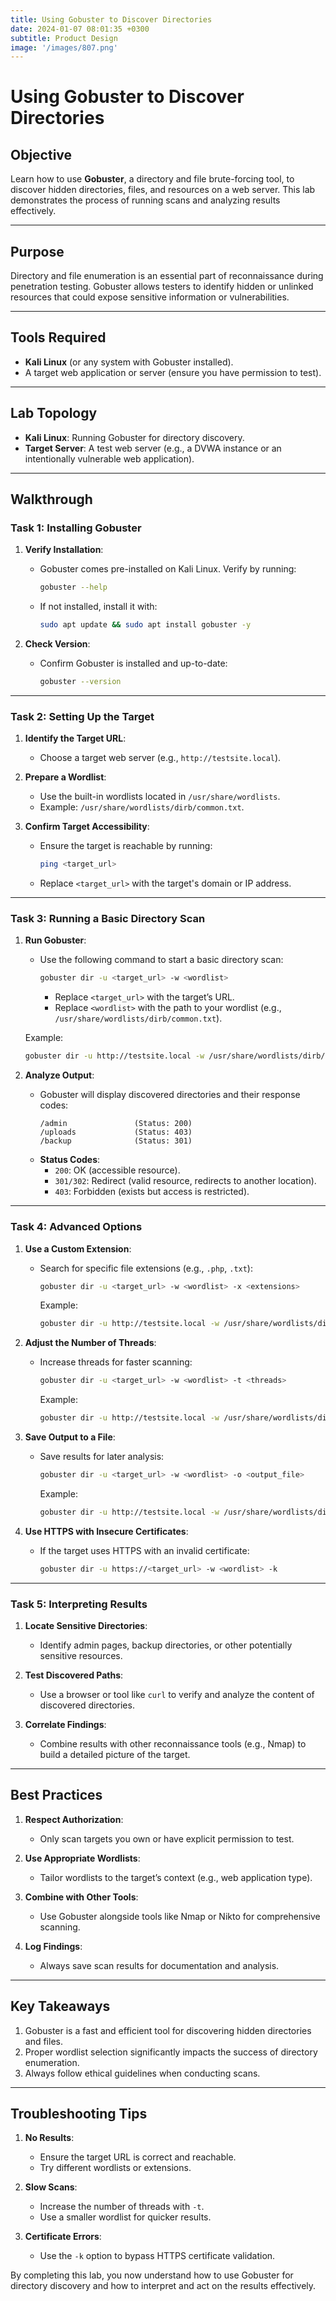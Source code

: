 ```yaml
---
title: Using Gobuster to Discover Directories
date: 2024-01-07 08:01:35 +0300
subtitle: Product Design
image: '/images/807.png'
---
```

# Using Gobuster to Discover Directories

## **Objective**
Learn how to use **Gobuster**, a directory and file brute-forcing tool, to discover hidden directories, files, and resources on a web server. This lab demonstrates the process of running scans and analyzing results effectively.

---

## **Purpose**
Directory and file enumeration is an essential part of reconnaissance during penetration testing. Gobuster allows testers to identify hidden or unlinked resources that could expose sensitive information or vulnerabilities.

---

## **Tools Required**
- **Kali Linux** (or any system with Gobuster installed).
- A target web application or server (ensure you have permission to test).

---

## **Lab Topology**
- **Kali Linux**: Running Gobuster for directory discovery.
- **Target Server**: A test web server (e.g., a DVWA instance or an intentionally vulnerable web application).

---

## **Walkthrough**

### **Task 1: Installing Gobuster**
1. **Verify Installation**:
   - Gobuster comes pre-installed on Kali Linux. Verify by running:
     ```bash
     gobuster --help
     ```
   - If not installed, install it with:
     ```bash
     sudo apt update && sudo apt install gobuster -y
     ```

2. **Check Version**:
   - Confirm Gobuster is installed and up-to-date:
     ```bash
     gobuster --version
     ```

---

### **Task 2: Setting Up the Target**
1. **Identify the Target URL**:
   - Choose a target web server (e.g., `http://testsite.local`).

2. **Prepare a Wordlist**:
   - Use the built-in wordlists located in `/usr/share/wordlists`.
   - Example: `/usr/share/wordlists/dirb/common.txt`.

3. **Confirm Target Accessibility**:
   - Ensure the target is reachable by running:
     ```bash
     ping <target_url>
     ```
   - Replace `<target_url>` with the target's domain or IP address.

---

### **Task 3: Running a Basic Directory Scan**
1. **Run Gobuster**:
   - Use the following command to start a basic directory scan:
     ```bash
     gobuster dir -u <target_url> -w <wordlist>
     ```
     - Replace `<target_url>` with the target’s URL.
     - Replace `<wordlist>` with the path to your wordlist (e.g., `/usr/share/wordlists/dirb/common.txt`).

   Example:
   ```bash
   gobuster dir -u http://testsite.local -w /usr/share/wordlists/dirb/common.txt
   ```

2. **Analyze Output**:
   - Gobuster will display discovered directories and their response codes:
     ```
     /admin               (Status: 200)
     /uploads             (Status: 403)
     /backup              (Status: 301)
     ```
   - **Status Codes**:
     - `200`: OK (accessible resource).
     - `301/302`: Redirect (valid resource, redirects to another location).
     - `403`: Forbidden (exists but access is restricted).

---

### **Task 4: Advanced Options**
1. **Use a Custom Extension**:
   - Search for specific file extensions (e.g., `.php`, `.txt`):
     ```bash
     gobuster dir -u <target_url> -w <wordlist> -x <extensions>
     ```
     Example:
     ```bash
     gobuster dir -u http://testsite.local -w /usr/share/wordlists/dirb/common.txt -x php,txt
     ```

2. **Adjust the Number of Threads**:
   - Increase threads for faster scanning:
     ```bash
     gobuster dir -u <target_url> -w <wordlist> -t <threads>
     ```
     Example:
     ```bash
     gobuster dir -u http://testsite.local -w /usr/share/wordlists/dirb/common.txt -t 50
     ```

3. **Save Output to a File**:
   - Save results for later analysis:
     ```bash
     gobuster dir -u <target_url> -w <wordlist> -o <output_file>
     ```
     Example:
     ```bash
     gobuster dir -u http://testsite.local -w /usr/share/wordlists/dirb/common.txt -o results.txt
     ```

4. **Use HTTPS with Insecure Certificates**:
   - If the target uses HTTPS with an invalid certificate:
     ```bash
     gobuster dir -u https://<target_url> -w <wordlist> -k
     ```

---

### **Task 5: Interpreting Results**
1. **Locate Sensitive Directories**:
   - Identify admin pages, backup directories, or other potentially sensitive resources.

2. **Test Discovered Paths**:
   - Use a browser or tool like `curl` to verify and analyze the content of discovered directories.

3. **Correlate Findings**:
   - Combine results with other reconnaissance tools (e.g., Nmap) to build a detailed picture of the target.

---

## **Best Practices**
1. **Respect Authorization**:
   - Only scan targets you own or have explicit permission to test.

2. **Use Appropriate Wordlists**:
   - Tailor wordlists to the target’s context (e.g., web application type).

3. **Combine with Other Tools**:
   - Use Gobuster alongside tools like Nmap or Nikto for comprehensive scanning.

4. **Log Findings**:
   - Always save scan results for documentation and analysis.

---

## **Key Takeaways**
1. Gobuster is a fast and efficient tool for discovering hidden directories and files.
2. Proper wordlist selection significantly impacts the success of directory enumeration.
3. Always follow ethical guidelines when conducting scans.

---

## **Troubleshooting Tips**
1. **No Results**:
   - Ensure the target URL is correct and reachable.
   - Try different wordlists or extensions.

2. **Slow Scans**:
   - Increase the number of threads with `-t`.
   - Use a smaller wordlist for quicker results.

3. **Certificate Errors**:
   - Use the `-k` option to bypass HTTPS certificate validation.

By completing this lab, you now understand how to use Gobuster for directory discovery and how to interpret and act on the results effectively.